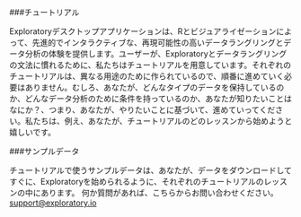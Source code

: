 ###チュートリアル

Exploratoryデスクトップアプリケーションは、Rとビジュアライゼーションによって、先進的でインタラクティブな、再現可能性の高いデータラングリングとデータ分析の体験を提供します。ユーザーが、Exploratoryとデータラングリングの文法に慣れるために、私たちはチュートリアルを用意しています。それぞれのチュートリアルは、異なる用途のために作られているので、順番に進めていく必要はありません。むしろ、あなたが、どんなタイプのデータを保持しているのか、どんなデータ分析のために条件を持っているのか、あなたが知りたいことはなにか？、つまり、あなたが、やりたいことに基づいて、進めていってください。私たちは、例え、あなたが、チュートリアルのどのレッスンから始めようと嬉しいです。


###サンプルデータ

チュートリアルで使うサンプルデータは、あなたが、データをダウンロードしてすぐに、Exploratoryを始められるように、それぞれのチュートリアルのレッスンの中にあります。
何か質問があれば、こちらからお問い合わせください。 support@exploratory.io



